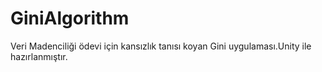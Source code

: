 # GiniAlgorithm
Veri Madenciliği ödevi için kansızlık tanısı koyan Gini uygulaması.Unity ile hazırlanmıştır.

